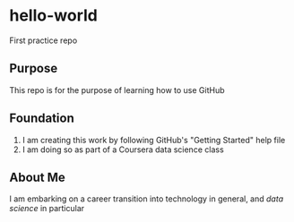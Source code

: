 # hello-world
First practice repo  

  ## Purpose  
  This repo is for the purpose of learning how to use GitHub  

  ## Foundation  
  1. I am creating this work by following GitHub's "Getting Started" help file
  2. I am doing so as part of a Coursera data science class

  ## About Me  
  I am embarking on a career transition into technology in general, and *data science* in particular  
  
